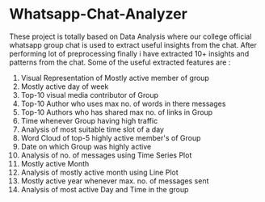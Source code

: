 # Whatsapp-Chat-Analyzer
These project is totally based on Data Analysis where our college official whatsapp group chat is used to extract useful insights from the chat. After performing lot of preprocessing finally i have extracted 10+ insights and patterns from the chat. Some of the useful extracted features are : 
  1. Visual Representation of Mostly active member of group
  2. Mostly active day of week
  3. Top-10 visual media contributor of Group
  4. Top-10 Author who uses max no. of words in there messages
  5. Top-10 Authors who has shared max no. of links in Group
  6. Time whenever Group having high traffic
  7. Analysis of most suitable time slot of a day
  8. Word Cloud of top-5 highly active member's of Group
  9. Date on which Group was highly active
  10. Analysis of no. of messages using Time Series Plot
  11. Mostly active Month
  12. Analysis of mostly active month using Line Plot
  13. Mostly active year whenever max. no. of messages sent
  14. Analysis of most active Day and Time in the group
